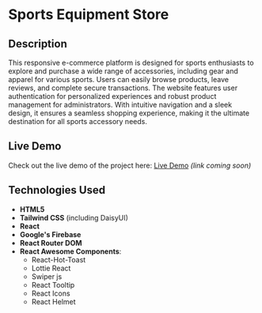 # Sports Equipment Store

## Description

This responsive e-commerce platform is designed for sports enthusiasts to explore and purchase a wide range of accessories, including gear and apparel for various sports. Users can easily browse products, leave reviews, and complete secure transactions. The website features user authentication for personalized experiences and robust product management for administrators. With intuitive navigation and a sleek design, it ensures a seamless shopping experience, making it the ultimate destination for all sports accessory needs.

## Live Demo

Check out the live demo of the project here: [Live Demo](#) _(link coming soon)_

## Technologies Used

- **HTML5**
- **Tailwind CSS** (including DaisyUI)
- **React**
- **Google's Firebase**
- **React Router DOM**
- **React Awesome Components**:
  - React-Hot-Toast
  - Lottie React
  - Swiper js
  - React Tooltip
  - React Icons
  - React Helmet
